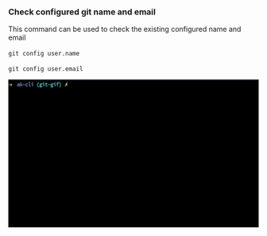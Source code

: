 ### Check configured git name and email

This command can be used to check the existing configured name and email

`git config user.name`

`git config user.email`

<img src="../../gifs/git-name-email-config-check.gif" alt="Git Config"/> <br>
